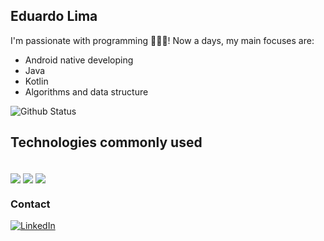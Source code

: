 ## Eduardo Lima 
  
I'm passionate with programming 👩🏽‍💻! Now a days, my main focuses are:
  
  * Android native developing
  * Java
  * Kotlin
  * Algorithms and data structure  
    
    
![Github Status](https://github-readme-stats.vercel.app/api?username=ceduardolima&show_icons=true&theme=dracula&count_private=true)

## Technologies commonly used
<div style="display: inline_block"><br/>
<img align="center" src="https://img.shields.io/badge/Java-ED8B00?style=for-the-badge&logo=java&logoColor=white"/>
<img align="center" src="https://img.shields.io/badge/Kotlin-0095D5?&style=for-the-badge&logo=kotlin&logoColor=white"/>
<img align="center" src="https://img.shields.io/badge/Android-3DDC84?style=for-the-badge&logo=android&logoColor=white"/>
<div/>


### Contact
[![LinkedIn](https://img.shields.io/badge/LinkedIn-0077B5?style=for-the-badge&logo=linkedin&logoColor=white)](https://www.linkedin.com/in/carlos-eduardo-lima-da-costa/)
